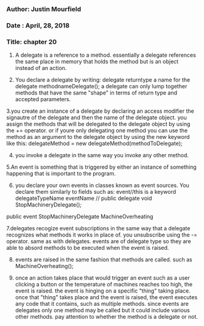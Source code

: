 ### Author: Justin Mourfield
### Date : April, 28, 2018
### Title: chapter 20

1. A delegate is a reference to a method. essentially a delegate references the same place in memory that holds the method but is an object instead of an action. 

2. You declare a delegate by writing: delegate returntype a name for the delegate methodnameDelegate(); a delegate can only lump together methods that have the same "shape" in terms of return type and accepted parameters.

3.you create an instance of a delegate by declaring an access modifier the signautre of the delegate and then the  name of the delegate object. you assign the methods that will be delegated to the delegate object by using the += operator. or if youre only delegating one method you can use the method as an argument to the delegate object by using the new keyword like this: delegateMethod = new delegateMethod(methodToDelegate);

4. you invoke a delegate in the same way you invoke any other method.

5.An event is something that is triggered by either an instance of something happening that is important to the program. 

6. you declare your own events in classes known as event sources. You declare them similarly to fields such as: event//this is a keyword delegateTypeName eventName // 
public delegate void StopMachineryDelegate();

public event StopMachineryDelegate MachineOverheating 

7.delegates recogize event subscriptions in the same way that a delegate recognizes what methods it works in place of. you unsubscribe using the -= operator. same as with delegates. events are of delegate type so they are able to absord methods to be executed when the event is raised. 

8. events are raised in the same fashion that methods are called. such as MachineOverheating(); 

9. once an action takes place that would trigger an event such as a user clicking a button or the temperature of machines reaches too high, the event is raised. the event is hinging on a specific "thing" taking place. once that "thing" takes place and the event is raised, the event executes any code that it contains, such as multiple methods. since events are delegates only one method may be called but it could include various other methods. pay attention to whether the method is a delegate or not. 